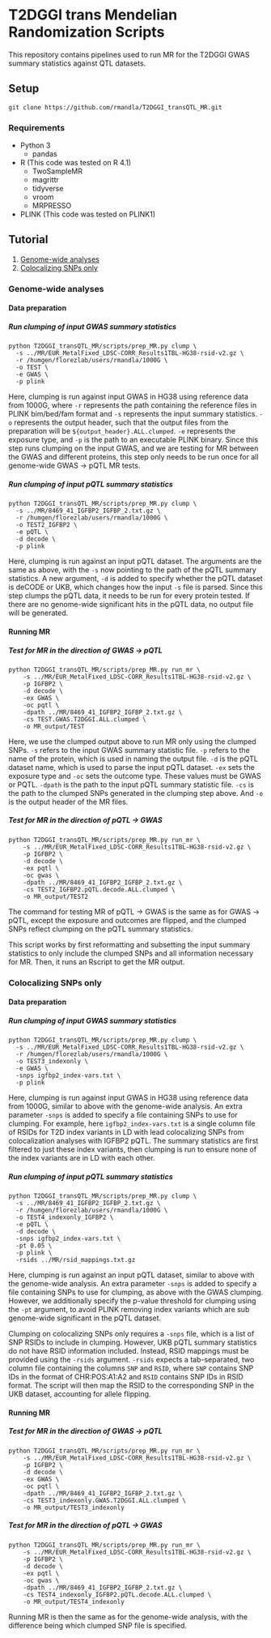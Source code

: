 # T2DGGI trans Mendelian Randomization Scripts

This repository contains pipelines used to run MR for the T2DGGI GWAS summary statistics against QTL datasets.

## Setup

`git clone https://github.com/rmandla/T2DGGI_transQTL_MR.git`

### Requirements

* Python 3
  * pandas
* R (This code was tested on R 4.1)
  * TwoSampleMR
  * magrittr
  * tidyverse
  * vroom
  * MRPRESSO
* PLINK (This code was tested on PLINK1)

## Tutorial

1. [Genome-wide analyses](#gwa)
2. [Colocalizing SNPs only](#cso)

### Genome-wide analyses <a name="gwa"></a>

#### Data preparation

##### Run clumping of input GWAS summary statistics

```
python T2DGGI_transQTL_MR/scripts/prep_MR.py clump \
  -s ../MR/EUR_MetalFixed_LDSC-CORR_Results1TBL-HG38-rsid-v2.gz \
  -r /humgen/florezlab/users/rmandla/1000G \
  -o TEST \
  -e GWAS \
  -p plink
```

Here, clumping is run against input GWAS in HG38 using reference data from 1000G, where `-r` represents the path containing the reference files in PLINK bim/bed/fam format and `-s` represents the input summary statistics. `-o` represents the output header, such that the output files from the preparation will be `${output_header}.ALL.clumped`. `-e` represents the exposure type, and `-p` is the path to an executable PLINK binary. Since this step runs clumping on the input GWAS, and we are testing for MR between the GWAS and different proteins, this step only needs to be run once for all genome-wide GWAS -> pQTL MR tests.

##### Run clumping of input pQTL summary statistics

```
python T2DGGI_transQTL_MR/scripts/prep_MR.py clump \
  -s ../MR/8469_41_IGFBP2_IGFBP_2.txt.gz \
  -r /humgen/florezlab/users/rmandla/1000G \
  -o TEST2_IGFBP2 \
  -e pQTL \
  -d decode \
  -p plink
```

Here, clumping is run against an input pQTL dataset. The arguments are the same as above, with the `-s` now pointing to the path of the pQTL summary statistics. A new argument, `-d` is added to specify whether the pQTL dataset is deCODE or UKB, which changes how the input `-s` file is parsed. Since this step clumps the pQTL data, it needs to be run for every protein tested. If there are no genome-wide significant hits in the pQTL data, no output file will be generated.

#### Running MR

##### Test for MR in the direction of GWAS -> pQTL

```
python T2DGGI_transQTL_MR/scripts/prep_MR.py run_mr \
    -s ../MR/EUR_MetalFixed_LDSC-CORR_Results1TBL-HG38-rsid-v2.gz \
    -p IGFBP2 \
    -d decode \
    -ex GWAS \
    -oc pqtl \
    -dpath ../MR/8469_41_IGFBP2_IGFBP_2.txt.gz \
    -cs TEST.GWAS.T2DGGI.ALL.clumped \
    -o MR_output/TEST
```

Here, we use the clumped output above to run MR only using the clumped SNPs. `-s` refers to the input GWAS summary statistic file. `-p` refers to the name of the protein, which is used in naming the output file. `-d` is the pQTL dataset name, which is used to parse the input pQTL dataset. `-ex` sets the exposure type and `-oc` sets the outcome type. These values must be GWAS or PQTL. `-dpath` is the path to the input pQTL summary statistic file. `-cs` is the path to the clumped SNPs generated in the clumping step above. And `-o` is the output header of the MR files.

##### Test for MR in the direction of pQTL -> GWAS

```
python T2DGGI_transQTL_MR/scripts/prep_MR.py run_mr \
    -s ../MR/EUR_MetalFixed_LDSC-CORR_Results1TBL-HG38-rsid-v2.gz \
    -p IGFBP2 \
    -d decode \
    -ex pqtl \
    -oc gwas \
    -dpath ../MR/8469_41_IGFBP2_IGFBP_2.txt.gz \
    -cs TEST2_IGFBP2.pQTL.decode.ALL.clumped \
    -o MR_output/TEST2
```

The command for testing MR of pQTL -> GWAS is the same as for GWAS -> pQTL, except the exposure and outcomes are flipped, and the clumped SNPs reflect clumping on the pQTL summary statistics.

This script works by first reformatting and subsetting the input summary statistics to only include the clumped SNPs and all information necessary for MR. Then, it runs an Rscript to get the MR output.

### Colocalizing SNPs only <a name="cso"></a>

#### Data preparation

##### Run clumping of input GWAS summary statistics

```
python T2DGGI_transQTL_MR/scripts/prep_MR.py clump \
  -s ../MR/EUR_MetalFixed_LDSC-CORR_Results1TBL-HG38-rsid-v2.gz \
  -r /humgen/florezlab/users/rmandla/1000G \
  -o TEST3_indexonly \
  -e GWAS \
  -snps igfbp2_index-vars.txt \
  -p plink
```

Here, clumping is run against input GWAS in HG38 using reference data from 1000G, similar to above with the genome-wide analysis. An extra parameter `-snps` is added to specify a file containing SNPs to use for clumping. For example, here `igfbp2_index-vars.txt` is a single column file of RSIDs for T2D index variants in LD with lead colocalizing SNPs from colocalization analyses with IGFBP2 pQTL. The summary statistics are first filtered to just these index variants, then clumping is run to ensure none of the index variants are in LD with each other.

##### Run clumping of input pQTL summary statistics

```
python T2DGGI_transQTL_MR/scripts/prep_MR.py clump \
  -s ../MR/8469_41_IGFBP2_IGFBP_2.txt.gz \
  -r /humgen/florezlab/users/rmandla/1000G \
  -o TEST4_indexonly_IGFBP2 \
  -e pQTL \
  -d decode \
  -snps igfbp2_index-vars.txt \
  -pt 0.05 \
  -p plink \
  -rsids ../MR/rsid_mappings.txt.gz
```

Here, clumping is run against an input pQTL dataset, similar to above with the genome-wide analysis. An extra parameter `-snps` is added to specify a file containing SNPs to use for clumping, as above with the GWAS clumping. However, we additionally specify the p-value threshold for clumping using the `-pt` argument, to avoid PLINK removing index variants which are sub genome-wide significant in the pQTL dataset.

Clumping on colocalizing SNPs only requires a `-snps` file, which is a list of SNP RSIDs to include in clumping. However, UKB pQTL summary statistics do not have RSID information included. Instead, RSID mappings must be provided using the `-rsids` argument. `-rsids` expects a tab-separated, two column file containing the columns `SNP` and `RSID`, where `SNP` contains SNP IDs in the format of CHR:POS:A1:A2 and `RSID` contains SNP IDs in RSID format. The script will then map the RSID to the corresponding SNP in the UKB dataset, accounting for allele flipping.

#### Running MR

##### Test for MR in the direction of GWAS -> pQTL

```
python T2DGGI_transQTL_MR/scripts/prep_MR.py run_mr \
    -s ../MR/EUR_MetalFixed_LDSC-CORR_Results1TBL-HG38-rsid-v2.gz \
    -p IGFBP2 \
    -d decode \
    -ex GWAS \
    -oc pqtl \
    -dpath ../MR/8469_41_IGFBP2_IGFBP_2.txt.gz \
    -cs TEST3_indexonly.GWAS.T2DGGI.ALL.clumped \
    -o MR_output/TEST3_indexonly
```

##### Test for MR in the direction of pQTL -> GWAS

```
python T2DGGI_transQTL_MR/scripts/prep_MR.py run_mr \
    -s ../MR/EUR_MetalFixed_LDSC-CORR_Results1TBL-HG38-rsid-v2.gz \
    -p IGFBP2 \
    -d decode \
    -ex pqtl \
    -oc gwas \
    -dpath ../MR/8469_41_IGFBP2_IGFBP_2.txt.gz \
    -cs TEST4_indexonly_IGFBP2.pQTL.decode.ALL.clumped \
    -o MR_output/TEST4_indexonly
```

Running MR is then the same as for the genome-wide analysis, with the difference being which clumped SNP file is specified.
